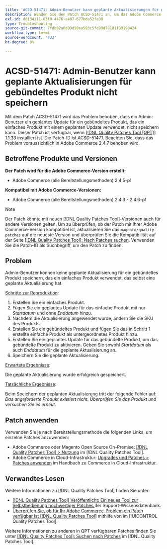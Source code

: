 ```yaml
---
title: 'ACSD-51471: Admin-Benutzer kann geplante Aktualisierungen für gebündeltes Produkt nicht speichern'
description: Wenden Sie den Patch ACSD-51471 an, um das Adobe Commerce-Problem zu beheben, bei dem ein Administrator bzw. eine Administratorin keine geplante Aktualisierung für ein gebündeltes Produkt speichern kann, das ein einfaches Produkt mit einer geplanten Aktualisierung verwendet.
exl-id: d8134111-63f0-4476-a407-677bda52fa90
type: Troubleshooting
source-git-commit: 7fdb02a6d89d50ea593c5fd99d78101f89198424
workflow-type: tm+mt
source-wordcount: '433'
ht-degree: 0%

---
```


# ACSD-51471: Admin-Benutzer kann geplante Aktualisierungen für gebündeltes Produkt nicht speichern

Mit dem Patch ACSD-51471 wird das Problem behoben, dass ein Admin-Benutzer ein geplantes Update für ein gebündeltes Produkt, das ein einfaches Produkt mit einem geplanten Update verwendet, nicht speichern kann. Dieser Patch ist verfügbar, wenn [[!DNL Quality Patches Tool (QPT)]](https://experienceleague.adobe.com/de/docs/commerce-operations/tools/quality-patches-tool/quality-patches-tool-to-self-serve-quality-patches) 1.1.33 installiert ist. Die Patch-ID ist ACSD-51471. Beachten Sie, dass das Problem voraussichtlich in Adobe Commerce 2.4.7 behoben wird.

## Betroffene Produkte und Versionen

**Der Patch wird für die Adobe Commerce-Version erstellt:**

* Adobe Commerce (alle Bereitstellungsmethoden) 2.4.5-p1

**Kompatibel mit Adobe Commerce-Versionen:**

* Adobe Commerce (alle Bereitstellungsmethoden) 2.4.3 - 2.4.6-p1

>[!NOTE]
>
>Der Patch könnte mit neuen [!DNL Quality Patches Tool]-Versionen auch für andere Versionen gelten. Um zu überprüfen, ob der Patch mit Ihrer Adobe Commerce-Version kompatibel ist, aktualisieren Sie das `magento/quality-patches` auf die neueste Version und überprüfen Sie die Kompatibilität auf der Seite [[!DNL Quality Patches Tool]: Nach Patches suchen](https://experienceleague.adobe.com/tools/commerce-quality-patches/index.html?lang=de). Verwenden Sie die Patch-ID als Suchbegriff, um den Patch zu finden.

## Problem

Admin-Benutzer können keine geplante Aktualisierung für ein gebündeltes Produkt speichern, das ein einfaches Produkt verwendet, das selbst eine geplante Aktualisierung hat.

<u>Schritte zur Reproduktion</u>:

1. Erstellen Sie ein einfaches Produkt.
1. Fügen Sie ein geplantes Update für das einfache Produkt mit nur *Startdatum* und ohne *Enddatum* hinzu.
1. Nachdem die Aktualisierung angewendet wurde, ändern Sie die SKU des Produkts.
1. Erstellen Sie ein gebündeltes Produkt und fügen Sie das in Schritt 1 erstellte einfache Produkt als untergeordnetes Produkt hinzu.
1. Erstellen Sie ein geplantes Update für das gebündelte Produkt, um das gebündelte Produkt zu aktivieren. Geben Sie sowohl *Startdatum* als auch *Enddatum* für die geplante Aktualisierung an.
1. Speichern Sie die geplante Aktualisierung.

<u>Erwartete Ergebnisse</u>:

Die geplante Aktualisierung wurde erfolgreich gespeichert.

<u>Tatsächliche Ergebnisse</u>:

Beim Speichern der geplanten Aktualisierung tritt der folgende Fehler auf: *Das angeforderte Produkt existiert nicht. Überprüfen Sie das Produkt und versuchen Sie es erneut.*

## Patch anwenden

Verwenden Sie je nach Bereitstellungsmethode die folgenden Links, um einzelne Patches anzuwenden:

* Adobe Commerce oder Magento Open Source On-Premise: [[!DNL Quality Patches Tool] > Nutzung](/help/tools/quality-patches-tool/usage.md) im [!DNL Quality Patches Tool].
* Adobe Commerce in Cloud-Infrastruktur: [Upgrades und Patches > Patches anwenden](https://experienceleague.adobe.com/docs/commerce-cloud-service/user-guide/develop/upgrade/apply-patches.html?lang=de) im Handbuch zu Commerce in Cloud-Infrastruktur.

## Verwandtes Lesen

Weitere Informationen zu [!DNL Quality Patches Tool] finden Sie unter:

* [[!DNL Quality Patches Tool] Veröffentlicht: Ein neues Tool zur Selbstbedienung hochwertiger Patches ](https://experienceleague.adobe.com/de/docs/commerce-operations/tools/quality-patches-tool/quality-patches-tool-to-self-serve-quality-patches) der Support-Wissensdatenbank.
* [Überprüfen Sie, ob für Ihr Adobe Commerce-Problem ein Patch verfügbar ist [!DNL Quality Patches Tool]](/help/tools/quality-patches-tool/patches-available-in-qpt/check-patch-for-magento-issue-with-magento-quality-patches.md) mithilfe von im [!UICONTROL Quality Patches Tool].


Weitere Informationen zu anderen in QPT verfügbaren Patches finden Sie unter [[!DNL Quality Patches Tool]: Suchen nach Patches](https://experienceleague.adobe.com/tools/commerce-quality-patches/index.html?lang=de) im [!DNL Quality Patches Tool].
